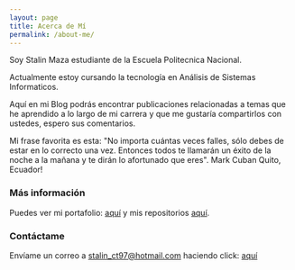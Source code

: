 ```yaml
---
layout: page
title: Acerca de Mí
permalink: /about-me/
---
```

Soy Stalin Maza estudiante de la Escuela Politecnica Nacional.

Actualmente estoy cursando la tecnología en Análisis de Sistemas Informaticos.

Aquí en mi Blog podrás encontrar publicaciones relacionadas a temas que he aprendido a lo largo de mi carrera y que me gustaría compartirlos con ustedes, espero sus comentarios.

Mi frase favorita es esta: "No importa cuántas veces falles, sólo debes de estar en lo correcto una vez. Entonces todos te llamarán un éxito de la noche a la mañana y te dirán lo afortunado que eres". Mark Cuban
Quito, Ecuador!

### Más información

Puedes ver mi portafolio: <a href="https://stalinmazaepn.github.io/stalinMaza/" target="_blank">aquí</a> y mis repositorios <a href="https://github.com/StalinMazaEpn" target="_blank">aquí</a>.



### Contáctame

Envíame un correo a stalin_ct97@hotmail.com haciendo click: [aquí](mailto:stalin_ct97@hotmail.com)
